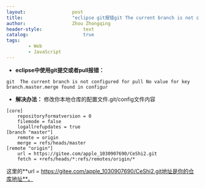 ```yaml
---
layout:					post
title:					"eclipse git报错git The current branch is not configured for pull No value for key branch.master.merge"
author:					Zhou Zhongqing
header-style:				text
catalog:					true
tags:
		- Web
		- JavaScript
---
```

- **eclipse中使用git提交或者pull报错：**

```
git  The current branch is not configured for pull No value for key branch.master.merge found in configur
```

- **解决办法：**
修改你本地仓库的配置文件.git/config文件内容
```
[core]
	repositoryformatversion = 0
	filemode = false
	logallrefupdates = true
[branch "master"] 
	remote = origin 
	merge = refs/heads/master 
[remote "origin"] 
	url = https://gitee.com/apple_1030907690/CeShi2.git
	fetch = +refs/heads/*:refs/remotes/origin/*
```

这里的**url = https://gitee.com/apple_1030907690/CeShi2.git地址是你的仓库地址**。